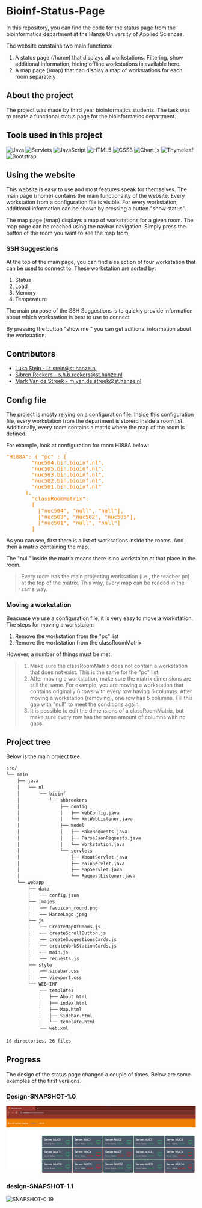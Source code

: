 # Bioinf-Status-Page

In this repository,
you can find the code for the status page from the bioinformatics department at the Hanze University of Applied Sciences.

The website constains two main functions:

1. A status page (/home) that displays all workstations. Filtering, show additional information, hiding offline workstations is available here.
2. A map page (/map) that can display a map of workstations for each room separately

## About the project

The project was made by third year bioinformatics students. The task was to create a functional status page for the bioinformatics department.

## Tools used in this project

![Java](https://img.shields.io/badge/java-%23ED8B00.svg?style=for-the-badge&logo=openjdk&logoColor=white)
![Servlets](https://img.shields.io/badge/-Servlets-000000?style=for-the-badge&logo=Java&logoColor=white)
![JavaScript](https://img.shields.io/badge/javascript-%23323330.svg?style=for-the-badge&logo=javascript&logoColor=%23F7DF1E)
![HTML5](https://img.shields.io/badge/html5-%23E34F26.svg?style=for-the-badge&logo=html5&logoColor=white)
![CSS3](https://img.shields.io/badge/css3-%231572B6.svg?style=for-the-badge&logo=css3&logoColor=white)
![Chart.js](https://img.shields.io/badge/chart.js-F5788D.svg?style=for-the-badge&logo=chart.js&logoColor=white)
![Thymeleaf](https://img.shields.io/badge/Thymeleaf-%23005C0F.svg?style=for-the-badge&logo=Thymeleaf&logoColor=white)
![Bootstrap](https://img.shields.io/badge/bootstrap-%238511FA.svg?style=for-the-badge&logo=bootstrap&logoColor=white)

## Using the website

This website is easy to use and most features speak for themselves. The main page (/home) contains the main functionality of the website. Every workstation from a configuration file is visible. For every workstation, additional information can be shown by pressing a button "show status".

The map page (/map) displays a map of workstations for a given room. The map page can be reached using the navbar navigation. Simply press the button of the room you want to see the map from.

### SSH Suggestions

At the  top of the main page, you can find a selection of four workstation that can be used to connect to. These workstation are sorted by:

1. Status
2. Load
3. Memory
4. Temperature

The main purpose of the SSH Suggestions is to quickly provide information about which workstation is best to use to connect

By pressing the button "show me " you can get aditional information about the workstation.

## Contributors

- [Luka Stein - l.t.stein@st.hanze.nl](https://github.com/Coldbirdie)
- [Sibren Reekers - s.h.b.reekers@st.hanze.nl](https://github.com/SibrenReekers)
- [Mark Van de Streek - m.van.de.streek@st.hanze.nl](https://github.com/MarkStreek)

## Config file

The project is mosty relying on a configuration file. Inside this configuration file, every workstation from the department is storerd inside a room list. Additionally, every room contains a matrix where the map of the room is defined.

For example, look at configuration for room H188A below:

<pre style="color:#F07C01;">
"H188A": { "pc" : [
        "nuc504.bin.bioinf.nl",
        "nuc505.bin.bioinf.nl",
        "nuc503.bin.bioinf.nl",
        "nuc502.bin.bioinf.nl",
        "nuc501.bin.bioinf.nl"
      ],
        "classRoomMatrix":
        [
          ["nuc504", "null", "null"],
          ["nuc503", "nuc502", "nuc505"],
          ["nuc501", "null", "null"]
        ]
</pre>

As you can see, first there is a list of worksations inside the rooms. And then a matrix containing the map.

The "null" inside the matrix means there is no workstaion at that place in the room.

> Every room has the main projecting worksation (i.e., the teacher pc) at the top of the matrix. This way, every map can be readed in the same way.

### Moving a workstation

Beacuase we use a configuration file, it is very easy to move a workstation. The steps for moving a workstaion:

1. Remove the workstation from the "pc" list
2. Remove the workstation from the classRoomMatrix

However, a number of things must be met:

> 1. Make sure the classRoomMatrix does not contain a workstation that does not exist. This is the same for the "pc" list.
> 2. After moving a workstation, make sure the matrix dimensions are still the same. For example, you are moving a workstation that contains originally 6 rows with every row having 6 columns. After moving a workstation (removing), one row has 5 columns. Fill this gap with "null" to meet the conditions again.
> 3. It is possible to edit the dimensions of a classRoomMatrix, but make sure every row has the same amount of columns with no gaps.
>
## Project tree

Below is the main project tree

```bash
src/
└── main
    ├── java
    │   └── nl
    │       └── bioinf
    │           └── shbreekers
    │               ├── config
    │               │   ├── WebConfig.java
    │               │   └── XmlWebListener.java
    │               ├── model
    │               │   ├── MakeRequests.java
    │               │   ├── ParseJsonRequests.java
    │               │   └── Workstation.java
    │               └── servlets
    │                   ├── AboutServlet.java
    │                   ├── MainServlet.java
    │                   ├── MapServlet.java
    │                   └── RequestListener.java
    └── webapp
        ├── data
        │   └── config.json
        ├── images
        │   ├── favoicon_round.png
        │   └── HanzeLogo.jpeg
        ├── js
        │   ├── CreateMapOfRooms.js
        │   ├── createScrollButton.js
        │   ├── createSuggestionsCards.js
        │   ├── createWorkStationCards.js
        │   ├── main.js
        │   └── requests.js
        ├── style
        │   ├── sidebar.css
        │   └── viewport.css
        └── WEB-INF
            ├── templates
            │   ├── About.html
            │   ├── index.html
            │   ├── Map.html
            │   ├── Sidebar.html
            │   └── template.html
            └── web.xml

16 directories, 26 files
```

## Progress

The design of the status page changed a couple of times. Below are some examples of the first versions.

### Design-SNAPSHOT-1.0

![Frontpage](demo_design.png "Statuses")

### design-SNAPSHOT-1.1

![SNAPSHOT-0 19](https://github.com/MarkStreek/Bioinf-Status-Page/assets/60214213/3ddf20db-ca51-49b1-a2dc-7675bc64ef17)
